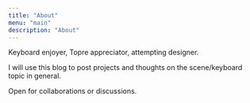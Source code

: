 ```yaml
---
title: "About"
menu: "main"
description: "About"
---
```

Keyboard enjoyer, Topre appreciator, attempting designer.

I will use this blog to post projects and thoughts on the scene/keyboard topic in general.

Open for collaborations or discussions.